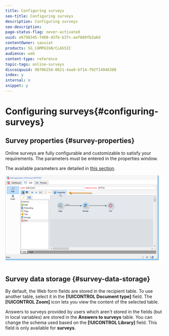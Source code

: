 ```yaml
---
title: Configuring surveys
seo-title: Configuring surveys
description: Configuring surveys
seo-description: 
page-status-flag: never-activated
uuid: e6798345-f408-43fb-b37c-aef889fb3a6d
contentOwner: sauviat
products: SG_CAMPAIGN/CLASSIC
audience: web
content-type: reference
topic-tags: online-surveys
discoiquuid: 98706258-0621-4aa9-bf14-f92f14946308
index: y
internal: n
snippet: y
---
```


# Configuring surveys{#configuring-surveys}

## Survey properties {#survey-properties}

Online surveys are fully configurable and customizable to satisfy your requirements. The parameters must be entered in the properties window.

The available parameters are detailed in [this section](https://helpx.adobe.com/campaign/classic/web/using/defining-web-forms-properties.html).

![](assets/s_ncs_admin_survey_properties_general.png)

## Survey data storage {#survey-data-storage}

By default, the Web form fields are stored in the recipient table. To use another table, select it in the **[!UICONTROL Document type]** field. The **[!UICONTROL Zoom]** icon lets you view the content of the selected table.

Answers to surveys provided by users which aren't stored in the fields (but in local variables) are stored in the **Answers to surveys** table. You can change the schema used based on the **[!UICONTROL Library]** field. This field is only available for **surveys**.
